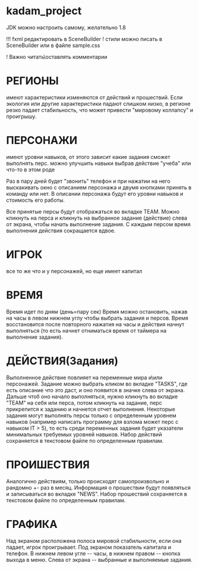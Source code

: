 # kadam_project

JDK можно настроить самому, желательно 1.8

 !!! fxml редактировать в SceneBuilder
 ! стили можно писать в SceneBuilder или в файле sample.css

 !  Важно читать\оставлять комментарии

<h1>РЕГИОНЫ</h1>
имеют характеристики
изменяются от действий и прошествий.
Если экология или другие характеристики падают слишком низко, в регионе резко падает стабильность, что может привести "мировому коллапсу" и проигрышу.

<h1>ПЕРСОНАЖИ</h1>
имеют уровни навыков, от этого зависит какие задания сможет выполнять перс.
можно улучшить навыки выбрав действие "учеба" или что-то в этом роде

Раз в пару дней будет "звонить" телефон и при нажатии на него выскакивать окно с описанием персонажа и двумя кнопками принять в команду или нет.
В описании персонажа будут его уровни навыков и стоимость его работы.

Все принятые персы будут отображаться во вкладке TEAM.
Можно кликнуть на перса и кликнуть на выбранное задание (действие) слева от экрана, чтобы начать выполнение задания.
С каждым персом время выполнения действия сокращается вдвое.

<h1>ИГРОК</h1>
все то же что и у персонажей, но еще имеет капитал

<h1>ВРЕМЯ</h1>
Время идет по дням (день=пару сек)
Время можно остановить, нажав на часы в левом нижнем углу чтобы выбрать задания и персов.
Время восстановится после повторного нажатия на часы и действия начнут выполняться (то есть начнет отниматься время от таймера на выполнение задания).

<h1>ДЕЙСТВИЯ(Задания)</h1>
Выполненное действие повлияет на переменные мира и\или персонажей.
Задание можно выбрать кликом во вкладке "TASKS", где есть описание что это даст, и оно появится в значке слева от экрана.
Дальше чтоб оно начало выполняться, нужно кликнуть во вкладке "TEAM" на себя или перса, потом кликнуть на задание, перс прикрепится к заданию и начнется отчет выполнения.
Некоторые задания могут выполнять персы только с определенным уровнем навыков (например написать программу для взлома может перс с навыком IT > 5), то есть среди переменных задания будет указатели минимальных требуемых уровней навыков.
Набор действий сохраняется в текстовом файле по определенным правилам.

<h1>ПРОИШЕСТВИЯ</h1>
Аналогично действиям, только происходят самопроизвольно и рандомно +- раз в месяц.
Информация о прошествии будут появляться и записываться во вкладке "NEWS".
Набор прошествий сохраняется в текстовом файле по определенным правилам.


<h1>ГРАФИКА</h1>
Над экраном расположена полоса мировой стабильности, если она падает, игрок проигрывает.
Под экраном показатель капитала и телефон.
В нижнем левом угле -- часы, в нижнем правом -- кнопка выхода в меню.
Слева от экрана -- выбранные и выполняемые задания.

